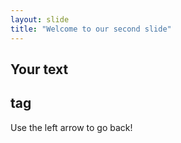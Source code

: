 ```yaml
---
layout: slide
title: "Welcome to our second slide"
---
```

## Your text <h2> tag
Use the left arrow to go back!

